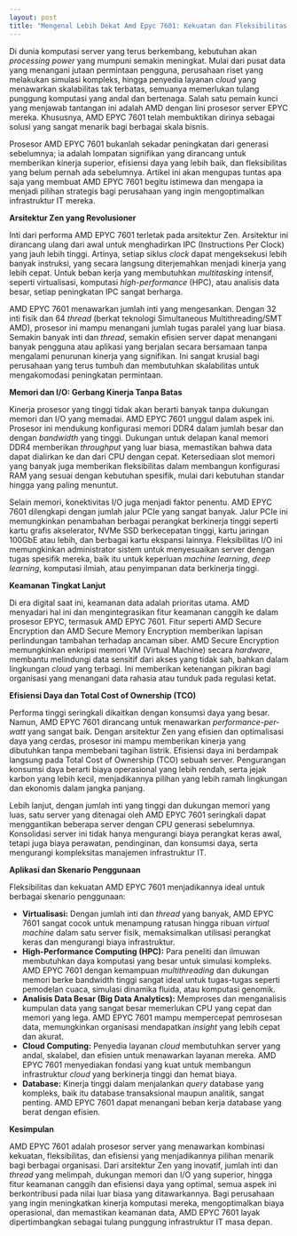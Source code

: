 ```yaml
---
layout: post
title: "Mengenal Lebih Dekat Amd Epyc 7601: Kekuatan dan Fleksibilitas untuk Bisnis Modern"
---
```


Di dunia komputasi server yang terus berkembang, kebutuhan akan *processing power* yang mumpuni semakin meningkat. Mulai dari pusat data yang menangani jutaan permintaan pengguna, perusahaan riset yang melakukan simulasi kompleks, hingga penyedia layanan *cloud* yang menawarkan skalabilitas tak terbatas, semuanya memerlukan tulang punggung komputasi yang andal dan bertenaga. Salah satu pemain kunci yang menjawab tantangan ini adalah AMD dengan lini prosesor server EPYC mereka. Khususnya, AMD EPYC 7601 telah membuktikan dirinya sebagai solusi yang sangat menarik bagi berbagai skala bisnis.

Prosesor AMD EPYC 7601 bukanlah sekadar peningkatan dari generasi sebelumnya; ia adalah lompatan signifikan yang dirancang untuk memberikan kinerja superior, efisiensi daya yang lebih baik, dan fleksibilitas yang belum pernah ada sebelumnya. Artikel ini akan mengupas tuntas apa saja yang membuat AMD EPYC 7601 begitu istimewa dan mengapa ia menjadi pilihan strategis bagi perusahaan yang ingin mengoptimalkan infrastruktur IT mereka.

**Arsitektur Zen yang Revolusioner**

Inti dari performa AMD EPYC 7601 terletak pada arsitektur Zen. Arsitektur ini dirancang ulang dari awal untuk menghadirkan IPC (Instructions Per Clock) yang jauh lebih tinggi. Artinya, setiap siklus *clock* dapat mengeksekusi lebih banyak instruksi, yang secara langsung diterjemahkan menjadi kinerja yang lebih cepat. Untuk beban kerja yang membutuhkan *multitasking* intensif, seperti virtualisasi, komputasi *high-performance* (HPC), atau analisis data besar, setiap peningkatan IPC sangat berharga.

AMD EPYC 7601 menawarkan jumlah inti yang mengesankan. Dengan 32 inti fisik dan 64 *thread* (berkat teknologi Simultaneous Multithreading/SMT AMD), prosesor ini mampu menangani jumlah tugas paralel yang luar biasa. Semakin banyak inti dan *thread*, semakin efisien server dapat menangani banyak pengguna atau aplikasi yang berjalan secara bersamaan tanpa mengalami penurunan kinerja yang signifikan. Ini sangat krusial bagi perusahaan yang terus tumbuh dan membutuhkan skalabilitas untuk mengakomodasi peningkatan permintaan.

**Memori dan I/O: Gerbang Kinerja Tanpa Batas**

Kinerja prosesor yang tinggi tidak akan berarti banyak tanpa dukungan memori dan I/O yang memadai. AMD EPYC 7601 unggul dalam aspek ini. Prosesor ini mendukung konfigurasi memori DDR4 dalam jumlah besar dan dengan *bandwidth* yang tinggi. Dukungan untuk delapan kanal memori DDR4 memberikan *throughput* yang luar biasa, memastikan bahwa data dapat dialirkan ke dan dari CPU dengan cepat. Ketersediaan slot memori yang banyak juga memberikan fleksibilitas dalam membangun konfigurasi RAM yang sesuai dengan kebutuhan spesifik, mulai dari kebutuhan standar hingga yang paling menuntut.

Selain memori, konektivitas I/O juga menjadi faktor penentu. AMD EPYC 7601 dilengkapi dengan jumlah jalur PCIe yang sangat banyak. Jalur PCIe ini memungkinkan penambahan berbagai perangkat berkinerja tinggi seperti kartu grafis akselerator, NVMe SSD berkecepatan tinggi, kartu jaringan 100GbE atau lebih, dan berbagai kartu ekspansi lainnya. Fleksibilitas I/O ini memungkinkan administrator sistem untuk menyesuaikan server dengan tugas spesifik mereka, baik itu untuk keperluan *machine learning*, *deep learning*, komputasi ilmiah, atau penyimpanan data berkinerja tinggi.

**Keamanan Tingkat Lanjut**

Di era digital saat ini, keamanan data adalah prioritas utama. AMD menyadari hal ini dan mengintegrasikan fitur keamanan canggih ke dalam prosesor EPYC, termasuk AMD EPYC 7601. Fitur seperti AMD Secure Encryption dan AMD Secure Memory Encryption memberikan lapisan perlindungan tambahan terhadap ancaman siber. AMD Secure Encryption memungkinkan enkripsi memori VM (Virtual Machine) secara *hardware*, membantu melindungi data sensitif dari akses yang tidak sah, bahkan dalam lingkungan *cloud* yang terbagi. Ini memberikan ketenangan pikiran bagi organisasi yang menangani data rahasia atau tunduk pada regulasi ketat.

**Efisiensi Daya dan Total Cost of Ownership (TCO)**

Performa tinggi seringkali dikaitkan dengan konsumsi daya yang besar. Namun, AMD EPYC 7601 dirancang untuk menawarkan *performance-per-watt* yang sangat baik. Dengan arsitektur Zen yang efisien dan optimalisasi daya yang cerdas, prosesor ini mampu memberikan kinerja yang dibutuhkan tanpa membebani tagihan listrik. Efisiensi daya ini berdampak langsung pada Total Cost of Ownership (TCO) sebuah server. Pengurangan konsumsi daya berarti biaya operasional yang lebih rendah, serta jejak karbon yang lebih kecil, menjadikannya pilihan yang lebih ramah lingkungan dan ekonomis dalam jangka panjang.

Lebih lanjut, dengan jumlah inti yang tinggi dan dukungan memori yang luas, satu server yang ditenagai oleh AMD EPYC 7601 seringkali dapat menggantikan beberapa server dengan CPU generasi sebelumnya. Konsolidasi server ini tidak hanya mengurangi biaya perangkat keras awal, tetapi juga biaya perawatan, pendinginan, dan konsumsi daya, serta mengurangi kompleksitas manajemen infrastruktur IT.

**Aplikasi dan Skenario Penggunaan**

Fleksibilitas dan kekuatan AMD EPYC 7601 menjadikannya ideal untuk berbagai skenario penggunaan:

*   **Virtualisasi:** Dengan jumlah inti dan *thread* yang banyak, AMD EPYC 7601 sangat cocok untuk menampung ratusan hingga ribuan *virtual machine* dalam satu server fisik, memaksimalkan utilisasi perangkat keras dan mengurangi biaya infrastruktur.
*   **High-Performance Computing (HPC):** Para peneliti dan ilmuwan membutuhkan daya komputasi yang besar untuk simulasi kompleks. AMD EPYC 7601 dengan kemampuan *multithreading* dan dukungan memori berke bandwidth tinggi sangat ideal untuk tugas-tugas seperti pemodelan cuaca, simulasi dinamika fluida, atau komputasi genomik.
*   **Analisis Data Besar (Big Data Analytics):** Memproses dan menganalisis kumpulan data yang sangat besar memerlukan CPU yang cepat dan memori yang lega. AMD EPYC 7601 mampu mempercepat pemrosesan data, memungkinkan organisasi mendapatkan *insight* yang lebih cepat dan akurat.
*   **Cloud Computing:** Penyedia layanan *cloud* membutuhkan server yang andal, skalabel, dan efisien untuk menawarkan layanan mereka. AMD EPYC 7601 menyediakan fondasi yang kuat untuk membangun infrastruktur *cloud* yang berkinerja tinggi dan hemat biaya.
*   **Database:** Kinerja tinggi dalam menjalankan *query* database yang kompleks, baik itu database transaksional maupun analitik, sangat penting. AMD EPYC 7601 dapat menangani beban kerja database yang berat dengan efisien.

**Kesimpulan**

AMD EPYC 7601 adalah prosesor server yang menawarkan kombinasi kekuatan, fleksibilitas, dan efisiensi yang menjadikannya pilihan menarik bagi berbagai organisasi. Dari arsitektur Zen yang inovatif, jumlah inti dan *thread* yang melimpah, dukungan memori dan I/O yang superior, hingga fitur keamanan canggih dan efisiensi daya yang optimal, semua aspek ini berkontribusi pada nilai luar biasa yang ditawarkannya. Bagi perusahaan yang ingin meningkatkan kinerja komputasi mereka, mengoptimalkan biaya operasional, dan memastikan keamanan data, AMD EPYC 7601 layak dipertimbangkan sebagai tulang punggung infrastruktur IT masa depan.

